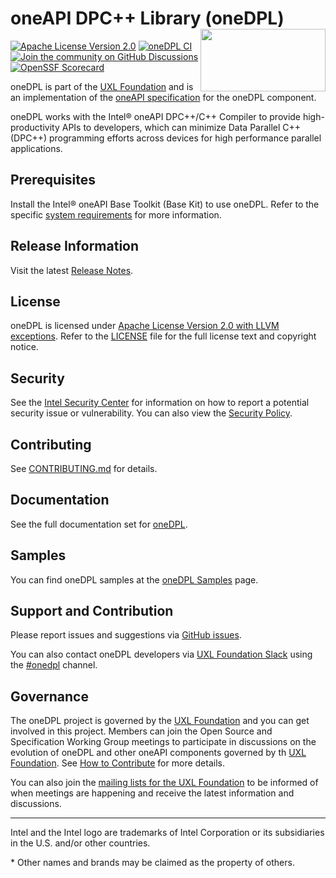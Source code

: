 # oneAPI DPC++ Library (oneDPL) <img align="right" width="200" height="100" src=https://github.com/uxlfoundation/artwork/blob/main/foundation/uxl-foundation-logo-horizontal-color.svg>
[![Apache License Version 2.0](https://img.shields.io/badge/license-Apache_2.0-green.svg)](LICENSE.txt) [![oneDPL CI](https://github.com/uxlfoundation/oneDPL/actions/workflows/ci-testing.yml/badge.svg)](https://github.com/uxlfoundation/oneDPL/actions/workflows/ci-testing.yml?query=branch%3Amaster)
[![Join the community on GitHub Discussions](https://badgen.net/badge/join%20the%20discussion/on%20github/blue?icon=github)](https://github.com/uxlfoundation/oneDPL/discussions)
[![OpenSSF Scorecard](https://api.securityscorecards.dev/projects/github.com/uxlfoundation/oneDPL/badge)](https://securityscorecards.dev/viewer/?uri=github.com/uxlfoundation/oneDPL)

oneDPL is part of the [UXL Foundation] and is an implementation of the
[oneAPI specification] for the oneDPL component.

[UXL Foundation]: http://www.uxlfoundation.org
[oneAPI specification]: https://spec.oneapi.io

oneDPL works with the Intel® oneAPI DPC++/C++ Compiler to provide high-productivity
APIs to developers, which can minimize Data Parallel C++ (DPC++) programming efforts
across devices for high performance parallel applications.

## Prerequisites
Install the Intel® oneAPI Base Toolkit (Base Kit) to use oneDPL. Refer to the specific
[system requirements](https://software.intel.com/content/www/us/en/develop/articles/intel-oneapi-dpcpp-system-requirements.html)
for more information.

## Release Information
Visit the latest [Release Notes](https://github.com/uxlfoundation/oneDPL/blob/main/documentation/release_notes.rst).

## License
oneDPL is licensed under [Apache License Version 2.0 with LLVM exceptions](https://github.com/uxlfoundation/oneDPL/blob/main/LICENSE.txt).
Refer to the [LICENSE](licensing/LICENSE.txt) file for the full license text and copyright notice.

## Security
See the [Intel Security Center](https://www.intel.com/content/www/us/en/security-center/default.html)
for information on how to report a potential security issue or vulnerability.
You can also view the [Security Policy](SECURITY.md).

## Contributing
See [CONTRIBUTING.md](https://github.com/uxlfoundation/oneDPL/blob/main/CONTRIBUTING.md) for details.

## Documentation

See the full documentation set for [oneDPL](https://uxlfoundation.github.io/oneDPL).

## Samples
You can find oneDPL samples at the [oneDPL Samples](https://github.com/oneapi-src/oneAPI-samples/tree/master/Libraries/oneDPL) page.

## Support and Contribution
Please report issues and suggestions via [GitHub issues](https://github.com/uxlfoundation/oneDPL/issues).

You can also contact oneDPL developers via [UXL Foundation Slack](https://slack-invite.uxlfoundation.org/) using
the [#onedpl](https://uxlfoundation.slack.com/channels/onedpl) channel.

## Governance

The oneDPL project is governed by the [UXL Foundation] and you can get involved in
this project. Members can join the Open Source and Specification Working Group
meetings to participate in discussions on the evolution of oneDPL and other oneAPI components
governed by th [UXL Foundation]. See [How to Contribute] for more details.

You can also join the [mailing lists for the UXL Foundation] to be informed
of when meetings are happening and receive the latest information and
discussions.

[How to Contribute]: https://www.oneapi.io/community/how-to-contribute/
[mailing lists for the UXL Foundation]: https://lists.uxlfoundation.org/g/main/subgroups

------------------------------------------------------------------------
Intel and the Intel logo are trademarks of Intel Corporation or its subsidiaries in the U.S. and/or other countries.

\* Other names and brands may be claimed as the property of others.
